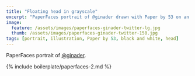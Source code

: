 ```yaml
---
title: "Floating head in grayscale"
excerpt: "PaperFaces portrait of @ginader drawn with Paper by 53 on an iPad."
image: 
  feature: /assets/images/paperfaces-ginader-twitter-lg.jpg
  thumb: /assets/images/paperfaces-ginader-twitter-150.jpg
tags: [portrait, illustration, Paper by 53, black and white, head]
---
```


PaperFaces portrait of [@ginader](http://twitter.com/ginader).

{% include boilerplate/paperfaces-2.md %}